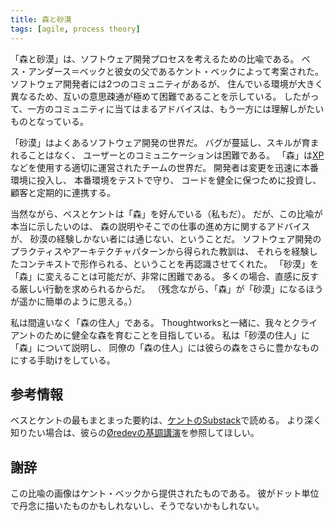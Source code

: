 ```yaml
---
title: 森と砂漠
tags: [agile, process theory]
---
```


<!-- The Forest and the Desert is a metaphor for thinking about software development processes, developed by Beth Anders-Beck and her father Kent Beck.  -->
<!-- It posits that 
 !-- 	two communities of software developers 
 !-- 	have great difficulty communicating to each other 
 !-- 	because they live in very different contexts, 
 !-- 	so advice that applies to one sounds like nonsense to the other. -->

「森と砂漠」は、ソフトウェア開発プロセスを考えるための比喩である。
ベス・アンダース＝ベックと彼女の父であるケント・ベックによって考案された。
ソフトウェア開発者には2つのコミュニティがあるが、
住んでいる環境が大きく異なるため、互いの意思疎通が極めて困難であることを示している。
したがって、一方のコミュニティに当てはまるアドバイスは、もう一方には理解しがたいものとなっている。

<!-- The desert is the common world of software development, 
 !-- 	where bugs are plentiful, skill isn't cultivated,
 !--  and communications with users is difficult.  -->
<!-- The forest is the world of a well-run team
 !-- 	that uses something like Extreme Programming,  -->
<!-- where developers swiftly put changes into production, 
 !-- 	protected by their tests, 
 !-- 	code is invested in to keep it healthy, 
 !-- 	and there is regular contact with The Customer. -->

「砂漠」はよくあるソフトウェア開発の世界だ。
バグが蔓延し、スキルが育まれることはなく、
ユーザーとのコミュニケーションは困難である。
「森」は[XP](ExtremeProgramming)などを使用する適切に運営されたチームの世界だ。
開発者は変更を迅速に本番環境に投入し、
本番環境をテストで守り、
コードを健全に保つために投資し、
顧客と定期的に連携する。

<!-- Clearly Beth and Kent prefer The Forest (as do I).  -->
<!-- But the metaphor is more about 
 !-- 	how description of The Forest and the advice for how to work there 
 !-- 	often sounds nonsensical to those whose only experience is The Desert.  -->
<!-- It reminds us that any lessons we draw about software development practice, 
 !-- 	or architectural patterns, 
 !-- 	are governed by the context 
 !-- 		that we experienced them.  -->
<!-- It is possible to change Desert into Forest,
 !-- but it's difficult -
 !-- often requiring people to do things that are both hard and counter-intuitive.  -->
<!-- (It seems sadly easier for The Forest to submit to desertification.) -->

当然ながら、ベスとケントは「森」を好んでいる（私もだ）。
だが、この比喩が本当に示したいのは、
森の説明やそこでの仕事の進め方に関するアドバイスが、
砂漠の経験しかない者には通じない、ということだ。
ソフトウェア開発のプラクティスやアーキテクチャパターンから得られた教訓は、
それらを経験したコンテキストで形作られる、ということを再認識させてくれた。
「砂漠」を「森」に変えることは可能だが、非常に困難である。
多くの場合、直感に反する厳しい行動を求められるからだ。
（残念ながら、「森」が「砂漠」になるほうが遥かに簡単のように思える。）

<!-- In this framing 
 !-- I'm definitely a Forest Dweller,  -->
<!-- and seek with Thoughtworks to cultivate a healthy forest for us and our clients.  -->
<!-- I work to explain The Forest to Desert Dwellers, 
 !-- 	and help my fellow Forest Dwellers to make their forest even more plentiful. -->

私は間違いなく「森の住人」である。
Thoughtworksと一緒に、我々とクライアントのために健全な森を育むことを目指している。
私は「砂漠の住人」に「森」について説明し、
同僚の「森の住人」には彼らの森をさらに豊かなものにする手助けをしている。


<!-- Further Reading
 !-- The best short summary from Beth and Kent is on Kent's Substack. 
 !-- For more depth, take a look at their keynote at Øredev. -->

## 参考情報

ベスとケントの最もまとまった要約は、[ケントのSubstack](https://tidyfirst.substack.com/p/forest-and-desert)で読める。
より深く知りたい場合は、彼らの[Øredevの基調講演](https://www.youtube.com/watch?v=nt6m8qtRbz0)を参照してほしい。

<!-- Acknowledgements
 !-- Kent Beck supplied the image, which he may have painstakingly drew pixel by pixel. Or not. -->

## 謝辞

この比喩の画像はケント・ベックから提供されたものである。
彼がドット単位で丹念に描いたものかもしれないし、そうでないかもしれない。

